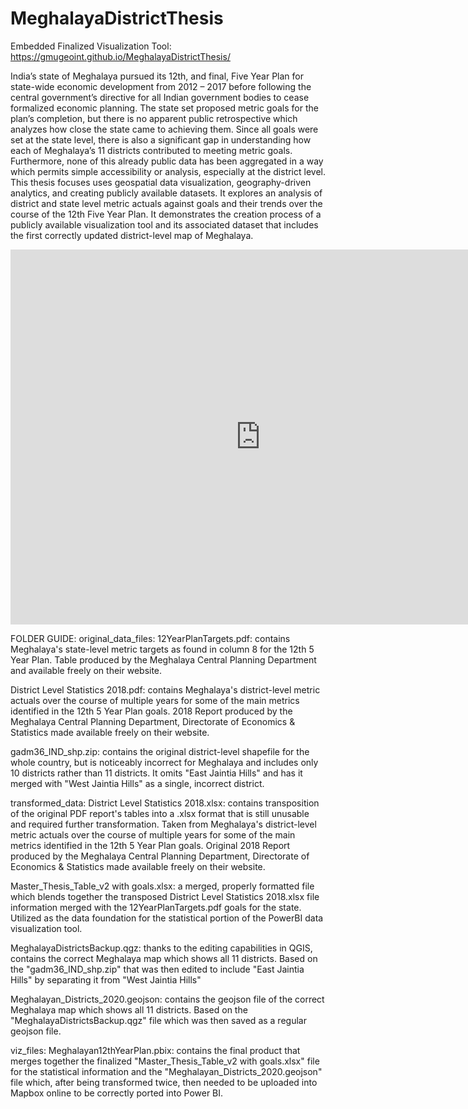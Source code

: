 # MeghalayaDistrictThesis
Embedded Finalized Visualization Tool: https://gmugeoint.github.io/MeghalayaDistrictThesis/

India’s state of Meghalaya pursued its 12th, and final, Five Year Plan for state-wide economic development from 2012 – 2017 before following the central government’s directive for all Indian government bodies to cease formalized economic planning. The state set proposed metric goals for the plan’s completion, but there is no apparent public retrospective which analyzes how close the state came to achieving them. Since all goals were set at the state level, there is also a significant gap in understanding how each of Meghalaya’s 11 districts contributed to meeting metric goals. Furthermore, none of this already public data has been aggregated in a way which permits simple accessibility or analysis, especially at the district level. This thesis focuses uses geospatial data visualization, geography-driven analytics, and creating publicly available datasets. It explores an analysis of district and state level metric actuals against goals and their trends over the course of the 12th Five Year Plan. It demonstrates the creation process of a publicly available visualization tool and its associated dataset that includes the first correctly updated district-level map of Meghalaya.

<iframe width="800" height="600" src="https://app.powerbi.com/view?r=eyJrIjoiN2IxY2YyODItZjg3NC00MDNhLTljNzItNDk2NjZkNGYyNzIyIiwidCI6IjBiODMyOGNiLTZmYWMtNGIzMi04MjEzLTU0YTcxMjBmOTYxMyIsImMiOjF9" frameborder="0" allowFullScreen="true"></iframe>

FOLDER GUIDE:
original_data_files:
12YearPlanTargets.pdf: contains Meghalaya's state-level metric targets as found in column 8 for the 12th 5 Year Plan. Table produced by the Meghalaya Central Planning Department and available freely on their website.

District Level Statistics 2018.pdf: contains Meghalaya's district-level metric actuals over the course of multiple years for some of the main metrics identified in the 12th 5 Year Plan goals. 2018 Report produced by the Meghalaya Central Planning Department, Directorate of Economics & Statistics made available freely on their website.

gadm36_IND_shp.zip: contains the original district-level shapefile for the whole country, but is noticeably incorrect for Meghalaya and includes only 10 districts rather than 11 districts. It omits "East Jaintia Hills" and has it merged with "West Jaintia Hills" as a single, incorrect district.

transformed_data:
District Level Statistics 2018.xlsx: contains transposition of the original PDF report's tables into a .xlsx format that is still unusable and required further transformation. Taken from Meghalaya's district-level metric actuals over the course of multiple years for some of the main metrics identified in the 12th 5 Year Plan goals. Original 2018 Report produced by the Meghalaya Central Planning Department, Directorate of Economics & Statistics made available freely on their website. 

Master_Thesis_Table_v2 with goals.xlsx: a merged, properly formatted file which blends together the transposed District Level Statistics 2018.xlsx file information merged with the 12YearPlanTargets.pdf goals for the state. Utilized as the data foundation for the statistical portion of the PowerBI data visualization tool.

MeghalayaDistrictsBackup.qgz: thanks to the editing capabilities in QGIS, contains the correct Meghalaya map which shows all 11 districts. Based on the "gadm36_IND_shp.zip" that was then edited to include "East Jaintia Hills" by separating it from "West Jaintia Hills"

Meghalayan_Districts_2020.geojson: contains the geojson file of the correct Meghalaya map which shows all 11 districts. Based on the "MeghalayaDistrictsBackup.qgz" file which was then saved as a regular geojson file.

viz_files:
Meghalayan12thYearPlan.pbix: contains the final product that merges together the finalized "Master_Thesis_Table_v2 with goals.xlsx" file for the statistical information and the "Meghalayan_Districts_2020.geojson" file which, after being transformed twice, then needed to be uploaded into Mapbox online to be correctly ported into Power BI.

